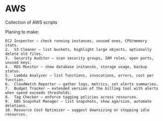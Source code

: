 # AWS
Collection of AWS scripts


Planing to make:

	EC2 Inspector – check running instances, unused ones, CPU/memory stats.
	2.	S3 Cleaner – list buckets, highlight large objects, optionally delete old files.
	3.	Security Auditor – scan security groups, IAM roles, open ports, unused keys.
	4.	RDS Monitor – show database instances, storage usage, backup status.
	5.	Lambda Analyzer – list functions, invocations, errors, cost per function.
	6.	CloudWatch Reporter – gather logs, metrics, set alerts summaries.
	7.	Budget Tracker – extended version of the billing tool with alerts when spend exceeds thresholds.
	8.	Tag Checker – enforce tagging policies across resources.
	9.	EBS Snapshot Manager – list snapshots, show age/size, automate deletions.
	10.	Resource Cost Optimizer – suggest downsizing or stopping idle resources.